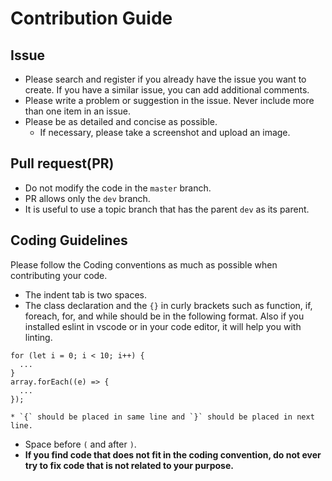 # Contribution Guide

## Issue
* Please search and register if you already have the issue you want to create. If you have a similar issue, you can add additional comments.
* Please write a problem or suggestion in the issue. Never include more than one item in an issue.
* Please be as detailed and concise as possible.
	* If necessary, please take a screenshot and upload an image.

## Pull request(PR)
* Do not modify the code in the `master` branch.
* PR allows only the `dev` branch.
* It is useful to use a topic branch that has the parent `dev` as its parent.


## Coding Guidelines
Please follow the Coding conventions as much as possible when contributing your code.
* The indent tab is two spaces.
* The class declaration and the `{}` in curly brackets such as function, if, foreach, for, and while should be in the following format. Also if you installed eslint in vscode or in your code editor, it will help you with linting.
```
for (let i = 0; i < 10; i++) {
  ...
}
array.forEach((e) => {
  ...
});
```
	* `{` should be placed in same line and `}` should be placed in next line.
  * Space before `(` and after `)`.
* **If you find code that does not fit in the coding convention, do not ever try to fix code that is not related to your purpose.**
